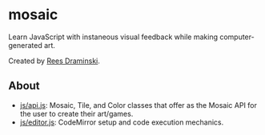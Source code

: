 # mosaic
Learn JavaScript with instaneous visual feedback while making computer-generated art.

Created by [Rees Draminski](https://github.com/reesdraminski).

## About
* [js/api.js](js/api.js): Mosaic, Tile, and Color classes that offer as the Mosaic API for the user to create their art/games.
* [js/editor.js](js/editor.js): CodeMirror setup and code execution mechanics.